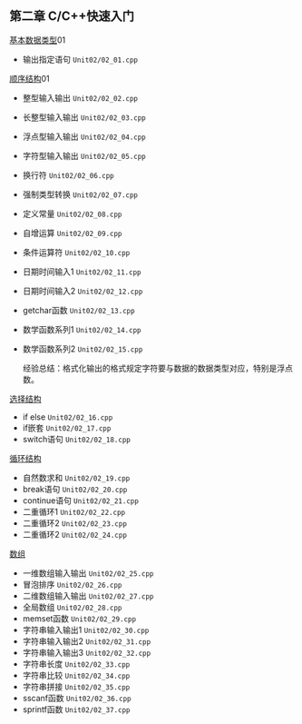 ## 第二章 C/C++快速入门

[基本数据类型](https://sunnywhy.com/sfbj/2/1)01

- 输出指定语句 `Unit02/02_01.cpp`

[顺序结构](https://sunnywhy.com/sfbj/2/2/3)01

- 整型输入输出 `Unit02/02_02.cpp`
- 长整型输入输出 `Unit02/02_03.cpp`
- 浮点型输入输出 `Unit02/02_04.cpp`
- 字符型输入输出 `Unit02/02_05.cpp`
- 换行符 `Unit02/02_06.cpp`
- 强制类型转换 `Unit02/02_07.cpp`
- 定义常量 `Unit02/02_08.cpp`
- 自增运算 `Unit02/02_09.cpp`
- 条件运算符 `Unit02/02_10.cpp`
- 日期时间输入1 `Unit02/02_11.cpp`
- 日期时间输入2 `Unit02/02_12.cpp`
- getchar函数 `Unit02/02_13.cpp`
- 数学函数系列1 `Unit02/02_14.cpp`
- 数学函数系列2 `Unit02/02_15.cpp`

  经验总结：格式化输出的格式规定字符要与数据的数据类型对应，特别是浮点数。

[选择结构](https://sunnywhy.com/sfbj/2/3)

- if else `Unit02/02_16.cpp`
- if嵌套 `Unit02/02_17.cpp`
- switch语句 `Unit02/02_18.cpp`

[循环结构](https://sunnywhy.com/sfbj/2/4)

- 自然数求和 `Unit02/02_19.cpp`
- break语句 `Unit02/02_20.cpp`
- continue语句 `Unit02/02_21.cpp`
- 二重循环1 `Unit02/02_22.cpp`
- 二重循环2 `Unit02/02_23.cpp`
- 二重循环2 `Unit02/02_24.cpp`


[数组](https://sunnywhy.com/sfbj/2/5)

- 一维数组输入输出 `Unit02/02_25.cpp`
- 冒泡排序 `Unit02/02_26.cpp`
- 二维数组输入输出 `Unit02/02_27.cpp`
- 全局数组 `Unit02/02_28.cpp`
- memset函数 `Unit02/02_29.cpp`
- 字符串输入输出1 `Unit02/02_30.cpp`
- 字符串输入输出2 `Unit02/02_31.cpp`
- 字符串输入输出3 `Unit02/02_32.cpp`
- 字符串长度 `Unit02/02_33.cpp`
- 字符串比较 `Unit02/02_34.cpp`
- 字符串拼接 `Unit02/02_35.cpp`
- sscanf函数 `Unit02/02_36.cpp`
- sprintf函数 `Unit02/02_37.cpp`
